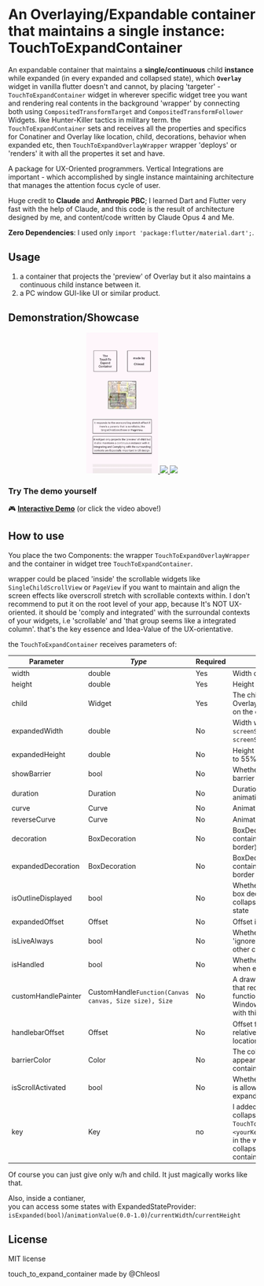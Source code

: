 # An Overlaying/Expandable container that maintains a single instance: TouchToExpandContainer

An expandable container that maintains a **single/continuous** child **instance** while expanded (in every expanded and collapsed state), which **`Overlay`** widget in vanilla flutter doesn't and cannot, by placing 'targeter' - `TouchToExpandContainer` widget in wherever specific widget tree you want and rendering real contents in the background 'wrapper' by connecting both using `CompositedTransformTarget` and `CompositedTransformFollower` Widgets. like Hunter-Killer tactics in military term. the `TouchToExpandContainer` sets and receives all the properties and specifics for Conatiner and Overlay like location, child, decorations, behavior when expanded etc, then `TouchToExpandOverlayWrapper` wrapper 'deploys' or 'renders' it with all the propertes it set and have.

A package for UX-Oriented programmers. Vertical Integrations are important - which accomplished by single instance maintaining architecture that manages the attention focus cycle of user.

Huge credit to **Claude** and **Anthropic PBC**; I learned Dart and Flutter very fast with the help of Claude, and this code is the result of architecture designed by me, and content/code written by Claude Opus 4 and Me.

**Zero Dependencies**: I used only `import 'package:flutter/material.dart';`.

## Usage

1. a container that projects the 'preview' of Overlay but it also maintains a continuous child instance between it.
2. a PC window GUI-like UI or similar product.

## Demonstration/Showcase

<p align="center">
  <a href="https://chleosl.github.io/touch_to_expand_container/">
    <img src="https://raw.githubusercontent.com/chleosl/touch_to_expand_container/main/images/demo1.webp" width="29%" />
  </a>
  <a href="https://chleosl.github.io/touch_to_expand_container/">
    <img src="https://raw.githubusercontent.com/chleosl/touch_to_expand_container/main/images/demo2.webp" width="29%" />
  </a>
  <a href="https://chleosl.github.io/touch_to_expand_container/">
    <img src="https://raw.githubusercontent.com/chleosl/touch_to_expand_container/main/images/demo3.webp" width="29%" />
  </a>
</p>

### Try The demo yourself

🎮 **[Interactive Demo](https://chleosl.github.io/touch_to_expand_container/)** (or click the video above!)

## How to use

You place the two Components: the wrapper `TouchToExpandOverlayWrapper` and the container in widget tree `TouchToExpandContainer`.

wrapper could be placed 'inside' the scrollable widgets like `SingleChildScrollView` or `PageView` if you want to maintain and align the screen effects like overscroll stretch with scrollable contexts within. I don't recommend to put it on the root level of your app, because It's NOT UX-oriented. it should be 'comply and integrated' with the surroundal contexts of your widgets, i.e 'scrollable' and 'that group seems like a integrated column'. that's the key essence and Idea-Value of the UX-orientative.

 the `TouchToExpandContainer` receives parameters of:

| Parameter | *Type* | Required | Description |
|-----------|------|----------|-------------|
| width | double | Yes | Width of the container |
| height | double | Yes | Height of the container |
| child | Widget | Yes | The child widget to display on the Overlay and perview (to render) on the container |
| expandedWidth | double | No | Width when expanded (defaults to `screenSize.width > 800 ? 700.0 : screenSize.width * 0.82`) |
| expandedHeight | double | No | Height when expanded (defaults to 55% of screen height) |
| showBarrier | bool | No | Whether to show the modal barrier when expanded |
| duration | Duration | No | Duration of the expand/collapse animation |
| curve | Curve | No | Animation curve for expansion |
| reverseCurve | Curve | No | Animation curve for collapse |
| decoration | BoxDecoration | No | BoxDecoration for the collapsed container (defaults to 1.5px black border) |
| expandedDecoration | BoxDecoration | No | BoxDecoration for the expanded container (defaults to 1.5px black border and a little shadow effect) |
| isOutlineDisplayed | bool | No | Whether to display the container box decoration/outline in collapsed location in expanded state |
| expandedOffset | Offset | No | Offset in expanded state |
| isLiveAlways | bool | No | Whether this container should 'ignore' the barrier effects from other containers |
| isHandled | bool | No | Whether to show a drag handle when expanded |
| customHandlePainter | CustomHandle`Function(Canvas canvas, Size size), Size` | No | A drawable custom handle drawer that receives CustomPainter.paint function and Size. You can make Windows and Mac window GUI with this parameter |
| handlebarOffset | Offset | No | Offset for the handle position relative to the expanded container location |
| barrierColor | Color | No | The color of the modal barrier that appears behind expanded containers |
| isScrollActivated | bool | No | Whether scrolling the background is allowed when this container is expanded |
| key | Key | no | I added a method to expand and collapse specific `TouchToExpandContainer` using `<yourKey>.currentState?.expand()` in the wrapper. pro tip: or you can collapse whatever expanded container using the State Classes. |

Of course you can just give only w/h and child. It just magically works like that.

Also, inside a contianer,
</br>
you can access some states with ExpandedStateProvider:
`isExpanded(bool)`/`animationValue(0.0-1.0)`/`currentWidth`/`currentHeight`

## License

MIT license

touch_to_expand_container made by @Chleosl
